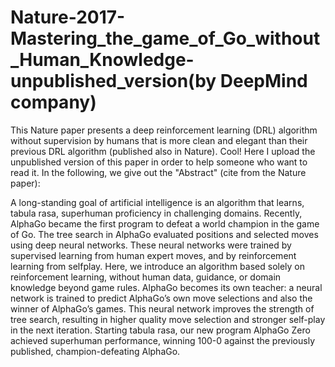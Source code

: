# Nature-2017-Mastering_the_game_of_Go_without_Human_Knowledge-unpublished_version(by DeepMind company)
This Nature paper presents a deep reinforcement learning (DRL) algorithm without supervision by humans that is more clean and elegant than their previous DRL algorithm (published also in Nature). Cool!
Here I upload the unpublished version of this paper in order to help someone who want to read it. In the following, we give out the "Abstract" (cite from the Nature paper):

A long-standing goal of artificial intelligence is an algorithm that learns, tabula rasa, superhuman proficiency in challenging domains. Recently, AlphaGo became the first program to defeat a world champion in the game of Go. The tree search in AlphaGo evaluated positions and selected moves using deep neural networks. These neural networks were trained by supervised learning from human expert moves, and by reinforcement learning from selfplay. Here, we introduce an algorithm based solely on reinforcement learning, without human data, guidance, or domain knowledge beyond game rules. AlphaGo becomes its own teacher: a neural network is trained to predict AlphaGo’s own move selections and also the winner of AlphaGo’s games. This neural network improves the strength of tree search, resulting in higher quality move selection and stronger self-play in the next iteration. Starting tabula rasa, our new program AlphaGo Zero achieved superhuman performance, winning 100-0 against the previously published, champion-defeating AlphaGo.
